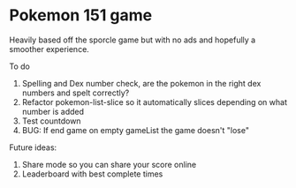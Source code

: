 # Pokemon 151 game

Heavily based off the sporcle game but with no ads and hopefully a smoother experience.  

To do
1. Spelling and Dex number check, are the pokemon in the right dex numbers and spelt correctly?
3. Refactor pokemon-list-slice so it automatically slices depending on what number is added
4. Test countdown
5. BUG: If end game on empty gameList the game doesn't "lose"

Future ideas:
1. Share mode so you can share your score online
2. Leaderboard with best complete times